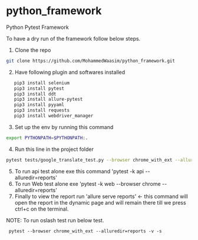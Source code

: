 # python_framework
Python Pytest Framework


To have a dry run of the framework follow below steps.
1. Clone the repo 
```sh
git clone https://github.com/MohammedWaasim/python_framework.git
```
2. Have following plugin and softwares installed
```sh
   pip3 install selenium
   pip3 install pytest
   pip3 install ddt
   pip3 install allure-pytest
   pip3 install pyyaml
   pip3 install requests
   pip3 install webdriver_manager
 ```
3. Set up the env by running this command 
```sh
export PYTHONPATH=$PYTHONPATH:.
```
4. Run this line in the project folder 
```sh
pytest tests/google_translate_test.py --browser chrome_with_ext --alluredir=reports -v -s
```
5. To run api test alone exe this command 'pytest -k api --alluredir=reports'
7. To run Web test alone exe 'pytest -k web --browser chrome --alluredir=reports'
6. Finally to view the report run 'allure serve reports' <- this command will open the report in the dynamic page and
will remain there till we press ctrl+c on the terminal.

NOTE: To run oslash test run below test.

```shell script
 pytest --browser chrome_with_ext --alluredir=reports -v -s
```
  
